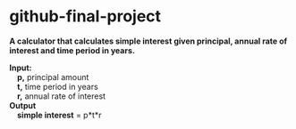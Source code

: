 # github-final-project
**A calculator that calculates simple interest given principal, annual rate of interest and time period in years.**


**Input:**<br>
&emsp;**p,** principal amount<br>
&emsp;**t,** time period in years<br>
&emsp;**r,** annual rate of interest<br>
**Output**<br>
&emsp;**simple interest** = p\*t\*r

